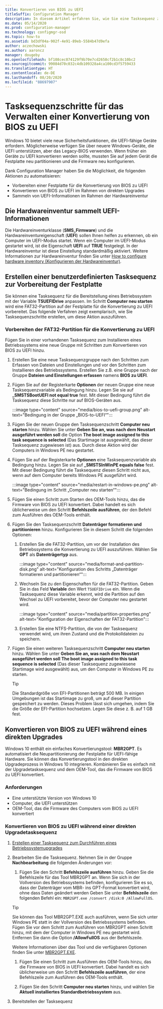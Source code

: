 ```yaml
---
title: Konvertieren von BIOS zu UEFI
titleSuffix: Configuration Manager
description: In diesem Artikel erfahren Sie, wie Sie eine Tasksequenz zum Bereitstellen eines Betriebssystems anpassen, um eine FAT32-Partition auf die Konvertierung zu UEFI vorzubereiten.
ms.date: 05/14/2020
ms.prod: configuration-manager
ms.technology: configmgr-osd
ms.topic: how-to
ms.assetid: bd3df04a-902f-4e91-89eb-5584b47d9efa
author: aczechowski
ms.author: aaroncz
manager: dougeby
ms.openlocfilehash: bf108cec074129f9b70e7cd2658cf2b1c8c10bc2
ms.sourcegitcommit: 99084d70c032c4db109328a4ca100cd3f5759433
ms.translationtype: HT
ms.contentlocale: de-DE
ms.lasthandoff: 08/20/2020
ms.locfileid: "88697907"
---
```

# <a name="task-sequence-steps-to-manage-bios-to-uefi-conversion"></a>Tasksequenzschritte für das Verwalten einer Konvertierung von BIOS zu UEFI

Windows 10 bietet viele neue Sicherheitsfunktionen, die UEFI-fähige Geräte erfordern. Möglicherweise verfügen Sie über neuere Windows-Geräte, die UEFI unterstützen, aber das Legacy-BIOS verwenden. Wenn früher ein Geräte zu UEFI konvertieren werden sollte, mussten Sie auf jedem Gerät die Festplatte neu partitionieren und die Firmware neu konfigurieren.

Dank Configuration Manager haben Sie die Möglichkeit, die folgenden Aktionen zu automatisieren:

- Vorbereiten einer Festplatte für die Konvertierung von BIOS zu UEFI
- Konvertieren von BIOS zu UEFI im Rahmen von direkten Upgrades
- Sammeln von UEFI-Informationen im Rahmen der Hardwareinventur

## <a name="hardware-inventory-collects-uefi-information"></a>Die Hardwareinventur sammelt UEFI-Informationen

Die Hardwareinventurklasse (**SMS_Firmware**) und die Hardwareinventureigenschaft (**UEFI**) sollen Ihnen helfen zu erkennen, ob ein Computer im UEFI-Modus startet. Wenn ein Computer im UEFI-Modus gestartet wird, ist die Eigenschaft **UEFI** auf **TRUE** festgelegt. In der Hardwareinventur ist diese Einstellung standardmäßig aktiviert. Weitere Informationen zur Hardwareinventur finden Sie unter [How to configure hardware inventory (Konfigurieren der Hardwareinventur)](../../core/clients/manage/inventory/configure-hardware-inventory.md).

## <a name="create-a-custom-task-sequence-to-prepare-the-hard-drive"></a>Erstellen einer benutzerdefinierten Tasksequenz zur Vorbereitung der Festplatte

Sie können eine Tasksequenz für die Bereitstellung eines Betriebssystem mit der Variable **TSUEFIDrive** anpassen. Im Schritt **Computer neu starten** wird eine FAT32-Partition auf der Festplatte für die Konvertierung zu UEFI vorbereitet. Das folgende Verfahren zeigt exemplarisch, wie Sie Tasksequenzschritte erstellen, um diese Aktion auszuführen.

### <a name="prepare-the-fat32-partition-for-the-conversion-to-uefi"></a>Vorbereiten der FAT32-Partition für die Konvertierung zu UEFI

Fügen Sie in einer vorhandenen Tasksequenz zum Installieren eines Betriebssystems eine neue Gruppe mit Schritten zum Konvertieren von BIOS zu UEFI hinzu.

1. Erstellen Sie eine neue Tasksequenzgruppe nach den Schritten zum Erfassen von Dateien und Einstellungen und vor den Schritten zum Installieren des Betriebssystems. Erstellen Sie z.B. eine Gruppe nach der Gruppe **Dateien und Einstellungen erfassen** namens **BIOS zu UEFI**.

1. Fügen Sie auf der Registerkarte **Optionen** der neuen Gruppe eine neue Tasksequenzvariable als Bedingung hinzu. Legen Sie sie auf **_SMSTSBootUEFI not equal true** fest. Mit dieser Bedingung führt die Tasksequenz diese Schritte nur auf BIOS-Geräten aus.

    :::image type="content" source="media/bios-to-uefi-group.png" alt-text="Bedingung in der Gruppe „BIOS-to-UEFI“":::

1. Fügen Sie der neuen Gruppe den Tasksequenzschritt **Computer neu starten** hinzu. Wählen Sie unter **Geben Sie an, was nach dem Neustart ausgeführt werden soll** die Option **The boot image assigned to this task sequence is selected** (Das Startimage ist ausgewählt, das dieser Tasksequenz zugewiesen ist) aus. Durch diese Aktion wird der Computers in Windows PE neu gestartet.

1. Fügen Sie auf der Registerkarte **Optionen** eine Tasksequenzvariable als Bedingung hinzu. Legen Sie sie auf **_SMSTSInWinPE equals false** fest. Mit dieser Bedingung führt die Tasksequenz diesen Schritt nicht aus, wenn auf dem Computer bereits Windows PE ausgeführt wird.

    :::image type="content" source="media/restart-in-windows-pe.png" alt-text="Bedingung im Schritt „Computer neu starten“":::

1. Fügen Sie einen Schritt zum Starten des OEM-Tools hinzu, das die Firmware von BIOS zu UEFI konvertiert. Dabei handelt es sich üblicherweise um den Schritt **Befehlszeile ausführen**, der den Befehl zum Ausführen des OEM-Tools enthält.

1. Fügen Sie den Tasksequenzschritt **Datenträger formatieren und partitionieren** hinzu. Konfigurieren Sie in diesem Schritt die folgenden Optionen:

    1. Erstellen Sie die FAT32-Partition, um vor der Installation des Betriebssystems die Konvertierung zu UEFI auszuführen. Wählen Sie **GPT** als **Datenträgertyp** aus.

        :::image type="content" source="media/format-and-partition-disk.png" alt-text="Konfiguration des Schritts „Datenträger formatieren und partitionieren“":::

    1. Wechseln Sie zu den Eigenschaften für die FAT32-Partition. Geben Sie in das Feld **Variable** den Wert `TSUEFIDrive` ein. Wenn die Tasksequenz diese Variable erkennt, wird die Partition auf den Wechsel zu UEFI vorbereitet, bevor der Computer neu gestartet wird.

        :::image type="content" source="media/partition-properties.png" alt-text="Konfiguration der Eigenschaften der FAT32-Partition":::

    1. Erstellen Sie eine NTFS-Partition, die von der Tasksequenz verwendet wird, um ihren Zustand und die Protokolldateien zu speichern.

1. Fügen Sie einen weiteren Tasksequenzschritt **Computer neu starten** hinzu. Wählen Sie unter **Geben Sie an, was nach dem Neustart ausgeführt werden soll** **The boot image assigned to this task sequence is selected** (Das dieser Tasksequenz zugewiesene Startimage wird ausgewählt) aus, um den Computer in Windows PE zu starten.

    > [!TIP]
    > Die Standardgröße von EFI-Partitionen beträgt 500 MB. In einigen Umgebungen ist das Startimage zu groß, um auf dieser Partition gespeichert zu werden. Dieses Problem lässt sich umgehen, indem Sie die Größe der EFI-Partition hochsetzen. Legen Sie diese z. B. auf 1 GB fest.<!-- SCCMDocs#1024 -->

## <a name="convert-from-bios-to-uefi-during-in-place-upgrade"></a><a name="bkmk_ipu"></a> Konvertieren von BIOS zu UEFI während eines direkten Upgrades

Windows 10 enthält ein einfaches Konvertierungstool: **MBR2GPT**. Es automatisiert die Neupartitionierung der Festplatte für UEFI-fähige Hardware. Sie können das Konvertierungstool in den direkten Upgradeprozess in Windows 10 integrieren. Kombinieren Sie es einfach mit der Upgradetasksequenz und dem OEM-Tool, das die Firmware von BIOS zu UEFI konvertiert.

### <a name="requirements"></a>Anforderungen

- Eine unterstützte Version von Windows 10
- Computer, die UEFI unterstützen
- OEM-Tool, das die Firmware des Computers vom BIOS zu UEFI konvertiert

### <a name="process-to-convert-from-bios-to-uefi-during-an-in-place-upgrade-task-sequence"></a>Konvertieren von BIOS zu UEFI während einer direkten Upgradetasksequenz

1. [Erstellen einer Tasksequenz zum Durchführen eines Betriebssystemupgrades](create-a-task-sequence-to-upgrade-an-operating-system.md)

1. Bearbeiten Sie die Tasksequenz. Nehmen Sie in der Gruppe **Nachbearbeitung** die folgenden Änderungen vor:

    1. Fügen Sie den Schritt **Befehlszeile ausführen** hinzu. Geben Sie die Befehlszeile für das Tool MBR2GPT an. Wenn Sie sich in der Vollversion des Betriebssystems befinden, konfigurieren Sie es so, dass der Datenträger vom MBR- ins GPT-Format konvertiert wird, ohne dass Daten geändert werden Geben Sie unter **Befehlszeile** den folgenden Befehl ein: `MBR2GPT.exe /convert /disk:0 /AllowFullOS`.

    > [!TIP]
    > Sie können das Tool MBR2GPT.EXE auch ausführen, wenn Sie sich unter Windows PE statt in der Vollversion des Betriebssystems befinden. Fügen Sie vor dem Schritt zum Ausführen von MBR2GPT einen Schritt hinzu, mit dem der Computer in Windows PE neu gestartet wird. Entfernen Sie dann die Option **/AllowFullOS** aus der Befehlszeile.

    Weitere Informationen über das Tool und die verfügbaren Optionen finden Sie unter [MBR2GPT.EXE](/windows/deployment/mbr-to-gpt).

    1. Fügen Sie einen Schritt zum Ausführen des OEM-Tools hinzu, das die Firmware von BIOS in UEFI konvertiert. Dabei handelt es sich üblicherweise um den Schritt **Befehlszeile ausführen**, der eine Befehlszeile zum Ausführen des OEM-Tools enthält.

    1. Fügen Sie den Schritt **Computer neu starten** hinzu, und wählen Sie **Aktuell installiertes Standardbetriebssystem** aus.

1. Bereitstellen der Tasksequenz